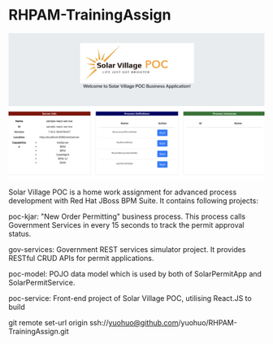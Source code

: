 # RHPAM-TrainingAssign

![Alt text](snapshot.png?raw=true "Title")

Solar Village POC is a home work assignment for advanced process development with Red Hat JBoss BPM Suite. It contains following projects:

poc-kjar: "New Order Permitting" business process. This process calls Government Services in every 15 seconds to track the permit approval status.

gov-services: Government REST services simulator project. It provides RESTful CRUD APIs for permit applications.

poc-model: POJO data model which is used by both of SolarPermitApp and SolarPermitService.

poc-service: Front-end project of Solar Village POC, utilising React.JS to build

git remote set-url origin ssh://yuohuo@github.com/yuohuo/RHPAM-TrainingAssign.git